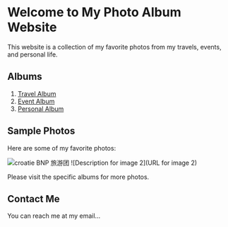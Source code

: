 # Welcome to My Photo Album Website

This website is a collection of my favorite photos from my travels, events, and personal life.

## Albums

1. [Travel Album](travel.md)
2. [Event Album](event.md)
3. [Personal Album](personal.md)

## Sample Photos

Here are some of my favorite photos:

![croatie BNP 旅游团]((https://github.com/skalce0/lesharicots/blob/main/IMG_8445.JPG))
![Description for image 2](URL for image 2)

Please visit the specific albums for more photos.

## Contact Me

You can reach me at my email...
